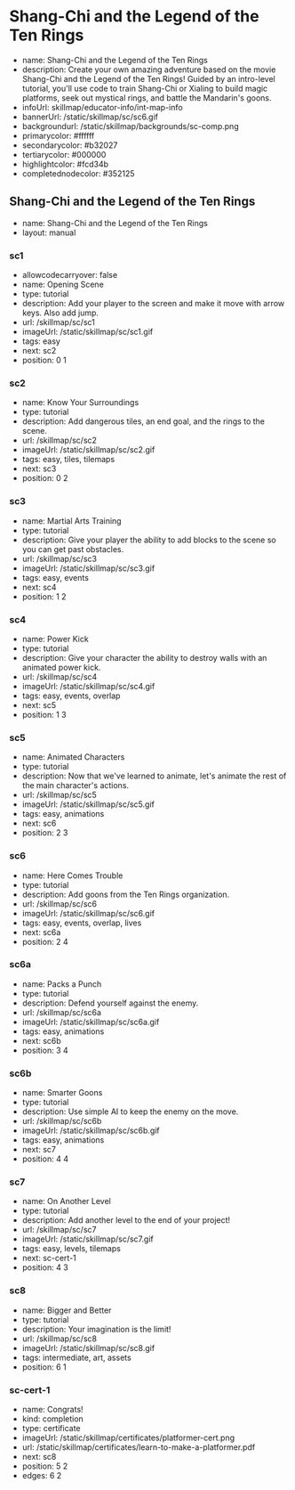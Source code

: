 # Shang-Chi and the Legend of the Ten Rings
* name: Shang-Chi and the Legend of the Ten Rings
* description: Create your own amazing adventure based on the movie Shang-Chi and the Legend of the Ten Rings! Guided by an intro-level tutorial, you'll use code to train Shang-Chi or Xialing to build magic platforms, seek out mystical rings, and battle the Mandarin's goons.
* infoUrl: skillmap/educator-info/int-map-info
* bannerUrl: /static/skillmap/sc/sc6.gif
* backgroundurl: /static/skillmap/backgrounds/sc-comp.png
* primarycolor: #ffffff
* secondarycolor: #b32027
* tertiarycolor: #000000
* highlightcolor: #fcd34b
* completednodecolor: #352125


## Shang-Chi and the Legend of the Ten Rings
* name: Shang-Chi and the Legend of the Ten Rings
* layout: manual

### sc1
* allowcodecarryover: false
* name: Opening Scene
* type: tutorial
* description: Add your player to the screen and make it move with arrow keys. Also add jump.
* url: /skillmap/sc/sc1
* imageUrl: /static/skillmap/sc/sc1.gif
* tags: easy
* next: sc2
* position: 0 1

### sc2
* name: Know Your Surroundings
* type: tutorial
* description: Add dangerous tiles, an end goal, and the rings to the scene.
* url: /skillmap/sc/sc2
* imageUrl: /static/skillmap/sc/sc2.gif
* tags: easy, tiles, tilemaps
* next: sc3
* position: 0 2

### sc3
* name: Martial Arts Training
* type: tutorial
* description: Give your player the ability to add blocks to the scene so you can get past obstacles.
* url: /skillmap/sc/sc3
* imageUrl: /static/skillmap/sc/sc3.gif
* tags: easy, events
* next: sc4
* position: 1 2

### sc4
* name: Power Kick
* type: tutorial
* description: Give your character the ability to destroy walls with an animated power kick.
* url: /skillmap/sc/sc4
* imageUrl: /static/skillmap/sc/sc4.gif
* tags: easy, events, overlap
* next: sc5
* position: 1 3

### sc5
* name: Animated Characters
* type: tutorial
* description: Now that we've learned to animate, let's animate the rest of the main character's actions.
* url: /skillmap/sc/sc5
* imageUrl: /static/skillmap/sc/sc5.gif
* tags: easy, animations
* next: sc6
* position: 2 3

### sc6
* name: Here Comes Trouble
* type: tutorial
* description: Add goons from the Ten Rings organization.
* url: /skillmap/sc/sc6
* imageUrl: /static/skillmap/sc/sc6.gif
* tags: easy, events, overlap, lives
* next: sc6a
* position: 2 4


### sc6a
* name: Packs a Punch
* type: tutorial
* description: Defend yourself against the enemy.
* url: /skillmap/sc/sc6a
* imageUrl: /static/skillmap/sc/sc6a.gif
* tags: easy, animations
* next: sc6b
* position: 3 4

### sc6b
* name: Smarter Goons
* type: tutorial
* description: Use simple AI to keep the enemy on the move.
* url: /skillmap/sc/sc6b
* imageUrl: /static/skillmap/sc/sc6b.gif
* tags: easy, animations
* next: sc7
* position: 4 4




### sc7
* name: On Another Level
* type: tutorial
* description: Add another level to the end of your project!
* url: /skillmap/sc/sc7
* imageUrl: /static/skillmap/sc/sc7.gif
* tags: easy, levels, tilemaps
* next: sc-cert-1
* position: 4 3


### sc8
* name: Bigger and Better
* type: tutorial
* description: Your imagination is the limit!
* url: /skillmap/sc/sc8
* imageUrl: /static/skillmap/sc/sc8.gif
* tags: intermediate, art, assets
* position: 6 1


### sc-cert-1
* name: Congrats!
* kind: completion
* type: certificate
* imageUrl: /static/skillmap/certificates/platformer-cert.png
* url: /static/skillmap/certificates/learn-to-make-a-platformer.pdf
* next: sc8
* position: 5 2
* edges: 6 2





